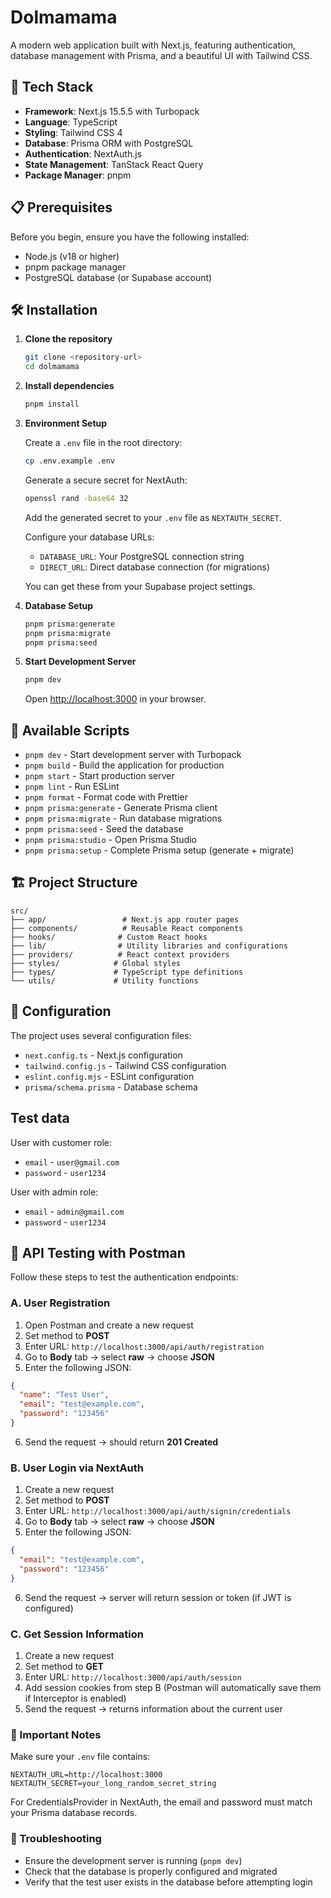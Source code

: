 # Dolmamama

A modern web application built with Next.js, featuring authentication, database management with Prisma, and a beautiful UI with Tailwind CSS.

## 🚀 Tech Stack

- **Framework**: Next.js 15.5.5 with Turbopack
- **Language**: TypeScript
- **Styling**: Tailwind CSS 4
- **Database**: Prisma ORM with PostgreSQL
- **Authentication**: NextAuth.js
- **State Management**: TanStack React Query
- **Package Manager**: pnpm

## 📋 Prerequisites

Before you begin, ensure you have the following installed:

- Node.js (v18 or higher)
- pnpm package manager
- PostgreSQL database (or Supabase account)

## 🛠️ Installation

1. **Clone the repository**

   ```bash
   git clone <repository-url>
   cd dolmamama
   ```

2. **Install dependencies**

   ```bash
   pnpm install
   ```

3. **Environment Setup**

   Create a `.env` file in the root directory:

   ```bash
   cp .env.example .env
   ```

   Generate a secure secret for NextAuth:

   ```bash
   openssl rand -base64 32
   ```

   Add the generated secret to your `.env` file as `NEXTAUTH_SECRET`.

   Configure your database URLs:
   - `DATABASE_URL`: Your PostgreSQL connection string
   - `DIRECT_URL`: Direct database connection (for migrations)

   You can get these from your Supabase project settings.

4. **Database Setup**

   ```bash
   pnpm prisma:generate
   pnpm prisma:migrate
   pnpm prisma:seed
   ```

5. **Start Development Server**

   ```bash
   pnpm dev
   ```

   Open [http://localhost:3000](http://localhost:3000) in your browser.

## 📝 Available Scripts

- `pnpm dev` - Start development server with Turbopack
- `pnpm build` - Build the application for production
- `pnpm start` - Start production server
- `pnpm lint` - Run ESLint
- `pnpm format` - Format code with Prettier
- `pnpm prisma:generate` - Generate Prisma client
- `pnpm prisma:migrate` - Run database migrations
- `pnpm prisma:seed` - Seed the database
- `pnpm prisma:studio` - Open Prisma Studio
- `pnpm prisma:setup` - Complete Prisma setup (generate + migrate)

## 🏗️ Project Structure

```
src/
├── app/                 # Next.js app router pages
├── components/          # Reusable React components
├── hooks/              # Custom React hooks
├── lib/                # Utility libraries and configurations
├── providers/          # React context providers
├── styles/            # Global styles
├── types/             # TypeScript type definitions
└── utils/             # Utility functions
```

## 🔧 Configuration

The project uses several configuration files:

- `next.config.ts` - Next.js configuration
- `tailwind.config.js` - Tailwind CSS configuration
- `eslint.config.mjs` - ESLint configuration
- `prisma/schema.prisma` - Database schema

## Test data

User with customer role:

- `email` - `user@gmail.com`
- `password` - `user1234`

User with admin role:

- `email` - `admin@gmail.com`
- `password` - `user1234`

## 🧪 API Testing with Postman

Follow these steps to test the authentication endpoints:

### A. User Registration

1. Open Postman and create a new request
2. Set method to **POST**
3. Enter URL: `http://localhost:3000/api/auth/registration`
4. Go to **Body** tab → select **raw** → choose **JSON**
5. Enter the following JSON:

```json
{
  "name": "Test User",
  "email": "test@example.com",
  "password": "123456"
}
```

6. Send the request → should return **201 Created**

### B. User Login via NextAuth

1. Create a new request
2. Set method to **POST**
3. Enter URL: `http://localhost:3000/api/auth/signin/credentials`
4. Go to **Body** tab → select **raw** → choose **JSON**
5. Enter the following JSON:

```json
{
  "email": "test@example.com",
  "password": "123456"
}
```

6. Send the request → server will return session or token (if JWT is configured)

### C. Get Session Information

1. Create a new request
2. Set method to **GET**
3. Enter URL: `http://localhost:3000/api/auth/session`
4. Add session cookies from step B (Postman will automatically save them if Interceptor is enabled)
5. Send the request → returns information about the current user

### 📝 Important Notes

Make sure your `.env` file contains:

```env
NEXTAUTH_URL=http://localhost:3000
NEXTAUTH_SECRET=your_long_random_secret_string
```

For CredentialsProvider in NextAuth, the email and password must match your Prisma database records.

### 🔧 Troubleshooting

- Ensure the development server is running (`pnpm dev`)
- Check that the database is properly configured and migrated
- Verify that the test user exists in the database before attempting login
